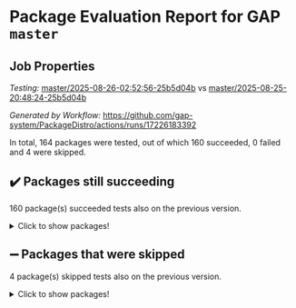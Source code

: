 # Package Evaluation Report for GAP `master`

## Job Properties

*Testing:* [master/2025-08-26-02:52:56-25b5d04b](https://github.com/gap-system/PackageDistro/blob/data/reports/master/2025-08-26-02:52:56-25b5d04b) vs [master/2025-08-25-20:48:24-25b5d04b](https://github.com/gap-system/PackageDistro/blob/data/reports/master/2025-08-25-20:48:24-25b5d04b)

*Generated by Workflow:* https://github.com/gap-system/PackageDistro/actions/runs/17226183392

In total, 164 packages were tested, out of which 160 succeeded, 0 failed and 4 were skipped.

## :heavy_check_mark: Packages still succeeding

160 package(s) succeeded tests also on the previous version.
<details><summary>Click to show packages!</summary>

- 4ti2interface 2024.11-01 [(success)](https://github.com/gap-system/PackageDistro/actions/runs/17226183392/job/48871459341)
- ace 5.7.0 [(success)](https://github.com/gap-system/PackageDistro/actions/runs/17226183392/job/48871459364)
- aclib 1.3.2 [(success)](https://github.com/gap-system/PackageDistro/actions/runs/17226183392/job/48871459346)
- agt 0.3.1 [(success)](https://github.com/gap-system/PackageDistro/actions/runs/17226183392/job/48871459344)
- alco 1.1.1 [(success)](https://github.com/gap-system/PackageDistro/actions/runs/17226183392/job/48871459365)
- alnuth 3.2.1 [(success)](https://github.com/gap-system/PackageDistro/actions/runs/17226183392/job/48871459343)
- anupq 3.3.1 [(success)](https://github.com/gap-system/PackageDistro/actions/runs/17226183392/job/48871459362)
- atlasrep 2.1.9 [(success)](https://github.com/gap-system/PackageDistro/actions/runs/17226183392/job/48871459375)
- autodoc 2025.05.09 [(success)](https://github.com/gap-system/PackageDistro/actions/runs/17226183392/job/48871459349)
- automata 1.16 [(success)](https://github.com/gap-system/PackageDistro/actions/runs/17226183392/job/48871459372)
- automgrp 1.3.3 [(success)](https://github.com/gap-system/PackageDistro/actions/runs/17226183392/job/48871459366)
- autpgrp 1.11.1 [(success)](https://github.com/gap-system/PackageDistro/actions/runs/17226183392/job/48871459377)
- cap 2025.08-03 [(success)](https://github.com/gap-system/PackageDistro/actions/runs/17226183392/job/48871459363)
- caratinterface 2.3.7 [(success)](https://github.com/gap-system/PackageDistro/actions/runs/17226183392/job/48871459376)
- cddinterface 2025.06.24 [(success)](https://github.com/gap-system/PackageDistro/actions/runs/17226183392/job/48871459395)
- circle 1.6.6 [(success)](https://github.com/gap-system/PackageDistro/actions/runs/17226183392/job/48871459373)
- classicpres 1.22 [(success)](https://github.com/gap-system/PackageDistro/actions/runs/17226183392/job/48871459417)
- cohomolo 1.6.11 [(success)](https://github.com/gap-system/PackageDistro/actions/runs/17226183392/job/48871459374)
- congruence 1.2.7 [(success)](https://github.com/gap-system/PackageDistro/actions/runs/17226183392/job/48871459369)
- corefreesub 0.6 [(success)](https://github.com/gap-system/PackageDistro/actions/runs/17226183392/job/48871459378)
- corelg 1.57 [(success)](https://github.com/gap-system/PackageDistro/actions/runs/17226183392/job/48871459391)
- crime 1.6 [(success)](https://github.com/gap-system/PackageDistro/actions/runs/17226183392/job/48871459385)
- crisp 1.4.8 [(success)](https://github.com/gap-system/PackageDistro/actions/runs/17226183392/job/48871459410)
- crypting 0.10.6 [(success)](https://github.com/gap-system/PackageDistro/actions/runs/17226183392/job/48871459446)
- cryst 4.1.29 [(success)](https://github.com/gap-system/PackageDistro/actions/runs/17226183392/job/48871459433)
- crystcat 1.1.10 [(success)](https://github.com/gap-system/PackageDistro/actions/runs/17226183392/job/48871459396)
- ctbllib 1.3.11 [(success)](https://github.com/gap-system/PackageDistro/actions/runs/17226183392/job/48871459424)
- cubefree 1.20 [(success)](https://github.com/gap-system/PackageDistro/actions/runs/17226183392/job/48871459430)
- curlinterface 2.4.2 [(success)](https://github.com/gap-system/PackageDistro/actions/runs/17226183392/job/48871459397)
- cvec 2.8.4 [(success)](https://github.com/gap-system/PackageDistro/actions/runs/17226183392/job/48871459425)
- datastructures 0.3.3 [(success)](https://github.com/gap-system/PackageDistro/actions/runs/17226183392/job/48871459400)
- deepthought 1.0.9 [(success)](https://github.com/gap-system/PackageDistro/actions/runs/17226183392/job/48871459408)
- design 1.8.2 [(success)](https://github.com/gap-system/PackageDistro/actions/runs/17226183392/job/48871459416)
- difsets 2.3.1 [(success)](https://github.com/gap-system/PackageDistro/actions/runs/17226183392/job/48871459437)
- digraphs 1.10.0 [(success)](https://github.com/gap-system/PackageDistro/actions/runs/17226183392/job/48871459427)
- edim 1.3.8 [(success)](https://github.com/gap-system/PackageDistro/actions/runs/17226183392/job/48871459413)
- example 4.4.1 [(success)](https://github.com/gap-system/PackageDistro/actions/runs/17226183392/job/48871459412)
- examplesforhomalg 2023.10-01 [(success)](https://github.com/gap-system/PackageDistro/actions/runs/17226183392/job/48871459435)
- factint 1.6.3 [(success)](https://github.com/gap-system/PackageDistro/actions/runs/17226183392/job/48871459423)
- ferret 1.0.14 [(success)](https://github.com/gap-system/PackageDistro/actions/runs/17226183392/job/48871459421)
- fga 1.5.0 [(success)](https://github.com/gap-system/PackageDistro/actions/runs/17226183392/job/48871459443)
- fining 1.5.6 [(success)](https://github.com/gap-system/PackageDistro/actions/runs/17226183392/job/48871459418)
- float 1.0.8 [(success)](https://github.com/gap-system/PackageDistro/actions/runs/17226183392/job/48871459434)
- format 1.4.4 [(success)](https://github.com/gap-system/PackageDistro/actions/runs/17226183392/job/48871459451)
- forms 1.2.13 [(success)](https://github.com/gap-system/PackageDistro/actions/runs/17226183392/job/48871459432)
- fplsa 1.2.6 [(success)](https://github.com/gap-system/PackageDistro/actions/runs/17226183392/job/48871459439)
- fr 2.4.13 [(success)](https://github.com/gap-system/PackageDistro/actions/runs/17226183392/job/48871459442)
- francy 2.0.3 [(success)](https://github.com/gap-system/PackageDistro/actions/runs/17226183392/job/48871459440)
- fwtree 1.3 [(success)](https://github.com/gap-system/PackageDistro/actions/runs/17226183392/job/48871459448)
- gapdoc 1.6.7 [(success)](https://github.com/gap-system/PackageDistro/actions/runs/17226183392/job/48871459441)
- gauss 2024.11-01 [(success)](https://github.com/gap-system/PackageDistro/actions/runs/17226183392/job/48871459450)
- gaussforhomalg 2024.08-01 [(success)](https://github.com/gap-system/PackageDistro/actions/runs/17226183392/job/48871459473)
- gbnp 1.1.0 [(success)](https://github.com/gap-system/PackageDistro/actions/runs/17226183392/job/48871459461)
- generalizedmorphismsforcap 2025.08-01 [(success)](https://github.com/gap-system/PackageDistro/actions/runs/17226183392/job/48871459453)
- genss 1.6.9 [(success)](https://github.com/gap-system/PackageDistro/actions/runs/17226183392/job/48871459460)
- gradedmodules 2024.12-01 [(success)](https://github.com/gap-system/PackageDistro/actions/runs/17226183392/job/48871459449)
- gradedringforhomalg 2024.07-01 [(success)](https://github.com/gap-system/PackageDistro/actions/runs/17226183392/job/48871459487)
- grape 4.9.2 [(success)](https://github.com/gap-system/PackageDistro/actions/runs/17226183392/job/48871459462)
- groupoids 1.78 [(success)](https://github.com/gap-system/PackageDistro/actions/runs/17226183392/job/48871459457)
- grpconst 2.6.5 [(success)](https://github.com/gap-system/PackageDistro/actions/runs/17226183392/job/48871459535)
- guarana 0.96.3 [(success)](https://github.com/gap-system/PackageDistro/actions/runs/17226183392/job/48871459469)
- guava 3.20 [(success)](https://github.com/gap-system/PackageDistro/actions/runs/17226183392/job/48871459489)
- hap 1.70 [(success)](https://github.com/gap-system/PackageDistro/actions/runs/17226183392/job/48871459478)
- hapcryst 0.1.15 [(success)](https://github.com/gap-system/PackageDistro/actions/runs/17226183392/job/48871459481)
- hecke 1.5.4 [(success)](https://github.com/gap-system/PackageDistro/actions/runs/17226183392/job/48871459479)
- help 4.0 [(success)](https://github.com/gap-system/PackageDistro/actions/runs/17226183392/job/48871459484)
- homalg 2024.01-01 [(success)](https://github.com/gap-system/PackageDistro/actions/runs/17226183392/job/48871459491)
- homalgtocas 2023.11-01 [(success)](https://github.com/gap-system/PackageDistro/actions/runs/17226183392/job/48871459474)
- ibnp 0.15 [(success)](https://github.com/gap-system/PackageDistro/actions/runs/17226183392/job/48871459518)
- idrel 2.48 [(success)](https://github.com/gap-system/PackageDistro/actions/runs/17226183392/job/48871459495)
- images 1.3.3 [(success)](https://github.com/gap-system/PackageDistro/actions/runs/17226183392/job/48871459499)
- inducereduce 1.1 [(success)](https://github.com/gap-system/PackageDistro/actions/runs/17226183392/job/48871459527)
- intpic 0.4.0 [(success)](https://github.com/gap-system/PackageDistro/actions/runs/17226183392/job/48871459514)
- io 4.9.3 [(success)](https://github.com/gap-system/PackageDistro/actions/runs/17226183392/job/48871459496)
- io_forhomalg 2023.02-04 [(success)](https://github.com/gap-system/PackageDistro/actions/runs/17226183392/job/48871459500)
- irredsol 1.4.4 [(success)](https://github.com/gap-system/PackageDistro/actions/runs/17226183392/job/48871459501)
- json 2.2.3 [(success)](https://github.com/gap-system/PackageDistro/actions/runs/17226183392/job/48871459498)
- jupyterkernel 1.5.1 [(success)](https://github.com/gap-system/PackageDistro/actions/runs/17226183392/job/48871459486)
- jupyterviz 1.5.6 [(success)](https://github.com/gap-system/PackageDistro/actions/runs/17226183392/job/48871459485)
- kan 1.37 [(success)](https://github.com/gap-system/PackageDistro/actions/runs/17226183392/job/48871459513)
- kbmag 1.5.11 [(success)](https://github.com/gap-system/PackageDistro/actions/runs/17226183392/job/48871459558)
- laguna 3.9.7 [(success)](https://github.com/gap-system/PackageDistro/actions/runs/17226183392/job/48871459493)
- liealgdb 2.2.1 [(success)](https://github.com/gap-system/PackageDistro/actions/runs/17226183392/job/48871459507)
- liepring 2.9.1 [(success)](https://github.com/gap-system/PackageDistro/actions/runs/17226183392/job/48871459538)
- liering 2.4.2 [(success)](https://github.com/gap-system/PackageDistro/actions/runs/17226183392/job/48871459537)
- linearalgebraforcap 2025.08-02 [(success)](https://github.com/gap-system/PackageDistro/actions/runs/17226183392/job/48871459544)
- lins 0.9 [(success)](https://github.com/gap-system/PackageDistro/actions/runs/17226183392/job/48871459536)
- localizeringforhomalg 2023.10-01 [(success)](https://github.com/gap-system/PackageDistro/actions/runs/17226183392/job/48871459542)
- loops 3.4.4 [(success)](https://github.com/gap-system/PackageDistro/actions/runs/17226183392/job/48871459549)
- lpres 1.1.1 [(success)](https://github.com/gap-system/PackageDistro/actions/runs/17226183392/job/48871459574)
- majoranaalgebras 1.5.2 [(success)](https://github.com/gap-system/PackageDistro/actions/runs/17226183392/job/48871459531)
- mapclass 1.4.6 [(success)](https://github.com/gap-system/PackageDistro/actions/runs/17226183392/job/48871459523)
- matgrp 0.71 [(success)](https://github.com/gap-system/PackageDistro/actions/runs/17226183392/job/48871459560)
- matricesforhomalg 2025.08-01 [(success)](https://github.com/gap-system/PackageDistro/actions/runs/17226183392/job/48871459528)
- modisom 3.0.0 [(success)](https://github.com/gap-system/PackageDistro/actions/runs/17226183392/job/48871459550)
- modulepresentationsforcap 2025.08-02 [(success)](https://github.com/gap-system/PackageDistro/actions/runs/17226183392/job/48871459533)
- modules 2024.12-01 [(success)](https://github.com/gap-system/PackageDistro/actions/runs/17226183392/job/48871459524)
- monoidalcategories 2025.08-02 [(success)](https://github.com/gap-system/PackageDistro/actions/runs/17226183392/job/48871459534)
- nconvex 2024.12-01 [(success)](https://github.com/gap-system/PackageDistro/actions/runs/17226183392/job/48871459539)
- nilmat 1.4.2 [(success)](https://github.com/gap-system/PackageDistro/actions/runs/17226183392/job/48871459543)
- nock 1.5 [(success)](https://github.com/gap-system/PackageDistro/actions/runs/17226183392/job/48871459525)
- normalizinterface 1.4.1 [(success)](https://github.com/gap-system/PackageDistro/actions/runs/17226183392/job/48871459547)
- nq 2.5.11 [(success)](https://github.com/gap-system/PackageDistro/actions/runs/17226183392/job/48871459552)
- numericalsgps 1.4.0 [(success)](https://github.com/gap-system/PackageDistro/actions/runs/17226183392/job/48871459555)
- openmath 11.5.3 [(success)](https://github.com/gap-system/PackageDistro/actions/runs/17226183392/job/48871459553)
- orb 5.0.1 [(success)](https://github.com/gap-system/PackageDistro/actions/runs/17226183392/job/48871459540)
- packagemanager 1.6.3 [(success)](https://github.com/gap-system/PackageDistro/actions/runs/17226183392/job/48871459556)
- patternclass 2.4.5 [(success)](https://github.com/gap-system/PackageDistro/actions/runs/17226183392/job/48871459551)
- permut 2.0.5 [(success)](https://github.com/gap-system/PackageDistro/actions/runs/17226183392/job/48871459548)
- polenta 1.3.11 [(success)](https://github.com/gap-system/PackageDistro/actions/runs/17226183392/job/48871459573)
- polymaking 0.8.7 [(success)](https://github.com/gap-system/PackageDistro/actions/runs/17226183392/job/48871459577)
- primgrp 3.4.4 [(success)](https://github.com/gap-system/PackageDistro/actions/runs/17226183392/job/48871459591)
- profiling 2.6.2 [(success)](https://github.com/gap-system/PackageDistro/actions/runs/17226183392/job/48871459566)
- qdistrnd 0.9.5 [(success)](https://github.com/gap-system/PackageDistro/actions/runs/17226183392/job/48871459609)
- qpa 1.35 [(success)](https://github.com/gap-system/PackageDistro/actions/runs/17226183392/job/48871459572)
- quagroup 1.8.4 [(success)](https://github.com/gap-system/PackageDistro/actions/runs/17226183392/job/48871459626)
- radiroot 2.9 [(success)](https://github.com/gap-system/PackageDistro/actions/runs/17226183392/job/48871459590)
- rcwa 4.7.1 [(success)](https://github.com/gap-system/PackageDistro/actions/runs/17226183392/job/48871459571)
- rds 1.8 [(success)](https://github.com/gap-system/PackageDistro/actions/runs/17226183392/job/48871459575)
- recog 1.4.4 [(success)](https://github.com/gap-system/PackageDistro/actions/runs/17226183392/job/48871459598)
- repndecomp 1.3.0 [(success)](https://github.com/gap-system/PackageDistro/actions/runs/17226183392/job/48871459569)
- repsn 3.1.2 [(success)](https://github.com/gap-system/PackageDistro/actions/runs/17226183392/job/48871459593)
- resclasses 4.7.3 [(success)](https://github.com/gap-system/PackageDistro/actions/runs/17226183392/job/48871459595)
- ringsforhomalg 2024.11-02 [(success)](https://github.com/gap-system/PackageDistro/actions/runs/17226183392/job/48871459557)
- sco 2023.08-01 [(success)](https://github.com/gap-system/PackageDistro/actions/runs/17226183392/job/48871459562)
- scscp 2.4.3 [(success)](https://github.com/gap-system/PackageDistro/actions/runs/17226183392/job/48871459605)
- semigroups 5.5.3 [(success)](https://github.com/gap-system/PackageDistro/actions/runs/17226183392/job/48871459580)
- sglppow 2.4 [(success)](https://github.com/gap-system/PackageDistro/actions/runs/17226183392/job/48871459568)
- sgpviz 0.999.6 [(success)](https://github.com/gap-system/PackageDistro/actions/runs/17226183392/job/48871459570)
- simpcomp 2.1.14 [(success)](https://github.com/gap-system/PackageDistro/actions/runs/17226183392/job/48871459584)
- singular 2024.06.03 [(success)](https://github.com/gap-system/PackageDistro/actions/runs/17226183392/job/48871459588)
- sl2reps 1.1 [(success)](https://github.com/gap-system/PackageDistro/actions/runs/17226183392/job/48871459618)
- sla 1.6.2 [(success)](https://github.com/gap-system/PackageDistro/actions/runs/17226183392/job/48871459592)
- smallantimagmas 0.4.1 [(success)](https://github.com/gap-system/PackageDistro/actions/runs/17226183392/job/48871459611)
- smallgrp 1.5.4 [(success)](https://github.com/gap-system/PackageDistro/actions/runs/17226183392/job/48871459602)
- smallsemi 0.7.2 [(success)](https://github.com/gap-system/PackageDistro/actions/runs/17226183392/job/48871459628)
- sonata 2.9.6 [(success)](https://github.com/gap-system/PackageDistro/actions/runs/17226183392/job/48871459614)
- sophus 1.27 [(success)](https://github.com/gap-system/PackageDistro/actions/runs/17226183392/job/48871459617)
- sotgrps 1.3 [(success)](https://github.com/gap-system/PackageDistro/actions/runs/17226183392/job/48871459607)
- spinsym 1.5.2 [(success)](https://github.com/gap-system/PackageDistro/actions/runs/17226183392/job/48871459603)
- standardff 1.0 [(success)](https://github.com/gap-system/PackageDistro/actions/runs/17226183392/job/48871459610)
- symbcompcc 1.3.2 [(success)](https://github.com/gap-system/PackageDistro/actions/runs/17226183392/job/48871459629)
- thelma 1.3 [(success)](https://github.com/gap-system/PackageDistro/actions/runs/17226183392/job/48871459647)
- tomlib 1.2.11 [(success)](https://github.com/gap-system/PackageDistro/actions/runs/17226183392/job/48871459616)
- toolsforhomalg 2025.05-01 [(success)](https://github.com/gap-system/PackageDistro/actions/runs/17226183392/job/48871459648)
- toric 1.9.6 [(success)](https://github.com/gap-system/PackageDistro/actions/runs/17226183392/job/48871459608)
- transgrp 3.6.5 [(success)](https://github.com/gap-system/PackageDistro/actions/runs/17226183392/job/48871459619)
- typeset 1.2.3 [(success)](https://github.com/gap-system/PackageDistro/actions/runs/17226183392/job/48871459644)
- ugaly 4.1.3 [(success)](https://github.com/gap-system/PackageDistro/actions/runs/17226183392/job/48871459623)
- unipot 1.6 [(success)](https://github.com/gap-system/PackageDistro/actions/runs/17226183392/job/48871459646)
- unitlib 5.0.0 [(success)](https://github.com/gap-system/PackageDistro/actions/runs/17226183392/job/48871459672)
- utils 0.91 [(success)](https://github.com/gap-system/PackageDistro/actions/runs/17226183392/job/48871459689)
- uuid 0.7 [(success)](https://github.com/gap-system/PackageDistro/actions/runs/17226183392/job/48871459666)
- walrus 0.9991 [(success)](https://github.com/gap-system/PackageDistro/actions/runs/17226183392/job/48871459625)
- wedderga 4.11.1 [(success)](https://github.com/gap-system/PackageDistro/actions/runs/17226183392/job/48871459633)
- wpe 0.8 [(success)](https://github.com/gap-system/PackageDistro/actions/runs/17226183392/job/48871459652)
- xmod 2.95 [(success)](https://github.com/gap-system/PackageDistro/actions/runs/17226183392/job/48871459665)
- xmodalg 1.32 [(success)](https://github.com/gap-system/PackageDistro/actions/runs/17226183392/job/48871459662)
- yangbaxter 0.10.7 [(success)](https://github.com/gap-system/PackageDistro/actions/runs/17226183392/job/48871459638)
- zeromqinterface 0.17 [(success)](https://github.com/gap-system/PackageDistro/actions/runs/17226183392/job/48871459639)
</details>

## :heavy_minus_sign: Packages that were skipped

4 package(s) skipped tests also on the previous version.
<details><summary>Click to show packages!</summary>

- browse 1.8.21 [(skipped)](https://github.com/gap-system/PackageDistro/actions/runs/17226183392/job/48871029865)
- itc 1.5.1 [(skipped)](https://github.com/gap-system/PackageDistro/actions/runs/17226183392/job/48871029865)
- polycyclic 2.16 [(skipped)](https://github.com/gap-system/PackageDistro/actions/runs/17226183392/job/48871029865)
- xgap 4.32 [(skipped)](https://github.com/gap-system/PackageDistro/actions/runs/17226183392/job/48871029865)
</details>

